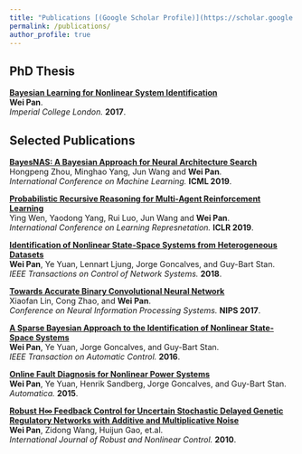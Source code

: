 ```yaml
---
title: "Publications [(Google Scholar Profile)](https://scholar.google.com/citations?user=GqryWPsAAAAJ&hl=en)"
permalink: /publications/
author_profile: true
---
```


## PhD Thesis
<b>[Bayesian Learning for Nonlinear System Identification](http://panweihit.github.io/publications/thesis)</b><br>
<b>Wei Pan</b>.<br>
<i>Imperial College London.</i> <b>2017</b>.

## Selected Publications

<b>[BayesNAS: A Bayesian Approach for Neural Architecture Search](https://icml.cc/Conferences/2019/)</b><br>
Hongpeng Zhou, Minghao Yang, Jun Wang and <b>Wei Pan</b>.<br>
<i>International Conference on Machine Learning.</i> <b>ICML 2019</b>.

<b>[Probabilistic Recursive Reasoning for Multi-Agent Reinforcement Learning](https://openreview.net/forum?id=rkl6As0cF7)</b><br>
Ying Wen, Yaodong Yang, Rui Luo, Jun Wang and <b>Wei Pan</b>.<br>
<i>International Conference on Learning Represnetation.</i> <b>ICLR 2019</b>.


<b>[Identification of Nonlinear State-Space Systems from Heterogeneous Datasets](https://ieeexplore.ieee.org/document/8055630)</b><br>
<b>Wei Pan</b>, Ye Yuan, Lennart Ljung, Jorge Goncalves, and Guy-Bart Stan.<br>
<i>IEEE Transactions on Control of Network Systems.</i> <b>2018</b>.

<b>[Towards Accurate Binary Convolutional Neural Network](http://papers.nips.cc/paper/6638-towards-accurate-binary-convolutional-neural-network)</b><br>
Xiaofan Lin, Cong Zhao, and <b>Wei Pan</b>.<br>
<i>Conference on Neural Information Processing Systems.</i> <b>NIPS 2017</b>.

<b>[A Sparse Bayesian Approach to the Identification of Nonlinear State-Space Systems](https://ieeexplore.ieee.org/document/7094238)</b><br>
<b>Wei Pan</b>, Ye Yuan, Jorge Goncalves, and Guy-Bart Stan.<br>
<i>IEEE Transaction on Automatic Control.</i> <b>2016</b>.

<b>[Online Fault Diagnosis for Nonlinear Power Systems](http://www.sciencedirect.com/science/article/pii/S0005109815000941)</b><br>
<b>Wei Pan</b>, Ye Yuan, Henrik Sandberg, Jorge Goncalves, and Guy-Bart Stan.<br>
<i>Automatica.</i> <b>2015</b>.


<b>[Robust H∞ Feedback Control for Uncertain Stochastic Delayed Genetic Regulatory Networks with Additive and Multiplicative Noise](http://onlinelibrary.wiley.com/doi/10.1002/rnc.1571/abstract?deniedAccessCustomisedMessage=&userIsAuthenticated=false)</b><br>
<b>Wei Pan</b>, Zidong Wang, Huijun Gao, et.al.<br>
<i>International Journal of Robust and Nonlinear Control.</i> <b>2010</b>.

